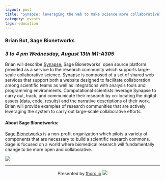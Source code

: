 ```yaml
---
layout: post
title: "Synapse: leveraging the web to make science more collaborative"
category: events
tags: education
---
```


### Brian Bot, Sage Bionetworks
### *3 to 4 pm Wednesday, August 13th M1-A305*


Brian will describe [Synapse](https://www.synapse.org/#), Sage Bionetworks' open source platform provided as a service to the research community which supports large-scale collaborative science. Synapse is composed of a set of shared web services that support both a website designed to facilitate collaboration among scientific teams as well as integrations with analysis tools and programming environments. Computational scientists leverage Synapse to carry out, track, and communicate their research by co-locating the digital assets (data, code, results) and the narrative descriptions of their work. Brian will provide examples of research communities that are actively leveraging the system to carry out large-scale collaborative efforts.


#### About Sage Bionetworks:
[Sage Bionetworks](http://sagebase.org) is a non-profit organization which pilots a variety of components that are necessary to build a scientific research commons. Sage is focused on a world where biomedical research will fundamentally change to be more open and collaborative.


![](https://s3.amazonaws.com/uploads.hipchat.com/115645/855632/pL3mlyOCOIu7hDq/nbt.2555-F2.jpg)


---

<div style="text-align:center">
Presented by <a href="http://fredhutch.io">fhcrc.io</a>

<img src="http://fredhutch.io/public/logo-50px.png" style="margin-left: auto; margin-right: auto;"/>
</div>
